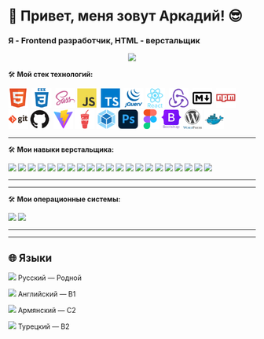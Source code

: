 
# :wave: **Привет, меня зовут Аркадий!**   :sunglasses:
### Я - Frontend разработчик, HTML - верстальщик

<div id="header" align="center">
  <img src="https://media.giphy.com/media/M9gbBd9nbDrOTu1Mqx/giphy.gif" width="100"/>
</div>

🛠️ **Мой стек технологий:**


<div>
  <img src="https://github.com/devicons/devicon/blob/master/icons/html5/html5-original.svg" title="HTML5" alt="HTML" width="40" height="40"/>&nbsp;
  <img src="https://github.com/devicons/devicon/blob/master/icons/css3/css3-plain-wordmark.svg"  title="CSS3" alt="CSS" width="40" height="40"/>&nbsp;
  <img src= "https://github.com/devicons/devicon/blob/master/icons/sass/sass-original.svg" title="Sass" alt="Sass" width="40" height="40"/>
  <img src="https://github.com/devicons/devicon/blob/master/icons/javascript/javascript-original.svg" title="JavaScript" alt="JavaScript" width="40" height="40"/>&nbsp;
    <img src="https://github.com/devicons/devicon/blob/master/icons/typescript/typescript-original.svg" title="JavaScript" alt="TypeScript" width="40" height="40"/>&nbsp;
  <img src= "https://github.com/devicons/devicon/blob/master/icons/jquery/jquery-plain-wordmark.svg" title="jQuery" alt="jQuery" width="40" height="40"/>
  <img src="https://github.com/devicons/devicon/blob/master/icons/react/react-original-wordmark.svg" title="React" alt="React" width="40" height="40"/>&nbsp;
  <img src="https://github.com/devicons/devicon/blob/master/icons/redux/redux-original.svg" title="Redux" alt="Redux " width="40" height="40"/>&nbsp;
  <img src="https://github.com/devicons/devicon/blob/master/icons/markdown/markdown-original.svg" title="Markdown" alt="Markdown" width="40" height="40"/>&nbsp;
  <img src="https://github.com/devicons/devicon/blob/master/icons/npm/npm-original-wordmark.svg" title="NPM" alt="NPM" width="40" height="40"/>&nbsp;
  <img src="https://github.com/devicons/devicon/blob/master/icons/git/git-original-wordmark.svg" title="Git" alt="Git" width="40" height="40"/>
  <img src="https://github.com/devicons/devicon/blob/master/icons/github/github-original.svg" title="Github" alt="Github" width="40" height="40"/>&nbsp;
  <img src= "https://github.com/devicons/devicon/blob/master/icons/vitejs/vitejs-original.svg" title="Vite" alt="Vite" width="40" height="40"/>
  <img src= "https://github.com/devicons/devicon/blob/master/icons/gulp/gulp-plain.svg" title="Gulp" alt="Gulp" width="40" height="40"/>
  <img src= "https://github.com/devicons/devicon/blob/master/icons/webpack/webpack-original.svg" title="Webpack" alt="Webpack" width="40" height="40"/>
  <img src= "https://github.com/devicons/devicon/blob/master/icons/photoshop/photoshop-original.svg" title="Photoshop" alt="Photoshop" width="40" height="40"/>
  <img src= "https://github.com/devicons/devicon/blob/master/icons/figma/figma-original.svg" title="Figma" alt="Figma" width="40" height="40"/>
  <img src= "https://github.com/devicons/devicon/blob/master/icons/bootstrap/bootstrap-original-wordmark.svg" title="Bootstrap" alt="Bootstrap" width="40" height="40"/>
  <img src= "https://github.com/devicons/devicon/blob/master/icons/wordpress/wordpress-original.svg" title="Wordpress" alt="Wordpress" width="40" height="40"/>
  <img src= "https://github.com/devicons/devicon/blob/master/icons/docker/docker-original.svg" title="Docker" alt="Docker" width="40" height="40"/>


  
</div>

___


  🛠️ **Мои навыки верстальщика:**

  
 <img
      src="https://img.shields.io/badge/Адаптивная вёрстка-blue?style=for-the-badge"
    />
    <img
      src="https://img.shields.io/badge/Семантическая вёрстка-blue?style=for-the-badge&"
    /> 
    <img
      src="https://img.shields.io/badge/Кроссбраузерная вёрстка-blue?style=for-the-badge"
    />
    <img
      src="https://img.shields.io/badge/Desktop first-blue?style=for-the-badge"
    />
    <img
      src="https://img.shields.io/badge/Mobile first-blue?style=for-the-badge"
    />
    <img
      src="https://img.shields.io/badge/БЭМ-blue?style=for-the-badge"
    />
    <img
      src="https://img.shields.io/badge/Pixel Perfect-blue?style=for-the-badge"
    />
    <img
      src="https://img.shields.io/badge/flex-blue?style=for-the-badge"
    />
    <img
      src="https://img.shields.io/badge/grid-blue?style=for-the-badge"
    />
     <img
      src="https://img.shields.io/badge/svg-blue?style=for-the-badge"
    />
    <img
      src="https://img.shields.io/badge/css анимации-blue?style=for-the-badge"
    />
    <img
      src="https://img.shields.io/badge/вёрстка под CMS-blue?style=for-the-badge"
    />
    <img
      src="https://img.shields.io/badge/JS библиотеки-blue?style=for-the-badge"
    />
    <img
      src="https://img.shields.io/badge/вёрстка email писем-blue?style=for-the-badge"
    />
    <img
      src="https://img.shields.io/badge/open server-blue?style=for-the-badge"
    />
    <img
      src="https://img.shields.io/badge/mamp-blue?style=for-the-badge"
    />
    <img
      src="https://img.shields.io/badge/ajax-blue?style=for-the-badge"
    />
    <img
      src="https://img.shields.io/badge/REST API-blue?style=for-the-badge"
    />
    <img
      src="https://img.shields.io/badge/postman-blue?style=for-the-badge"
    />
    <img
      src="https://img.shields.io/badge/materializecss-blue?style=for-the-badge"
    />
        <img
      src="https://img.shields.io/badge/tailwindcss-blue?style=for-the-badge"
    />


  ___

  ___

🛠️ **Мои операционные системы:**

<img 
  src="https://img.shields.io/badge/Mac Os-blue?style=for-the-badge"
  />
<img 
  src="https://img.shields.io/badge/MS Windows Family-blue?style=for-the-badge"
  />


  ___

  ___
    
  ## 🌐 Языки

<img src="https://flagcdn.com/w40/ru.png" width="20"/> Русский — Родной  

<img src="https://flagcdn.com/w40/gb.png" width="20"/> Английский — B1

<img src="https://flagcdn.com/w40/am.png" width="20"/> Армянский — C2  

<img src="https://flagcdn.com/w40/tr.png" width="20"/> Турецкий — B2

   
